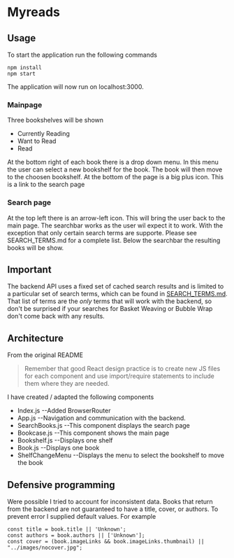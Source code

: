 # Myreads

## Usage
To start the application run the following commands
```
npm install
npm start
```
The application will now run on localhost:3000.

### Mainpage
Three bookshelves will be shown
* Currently Reading
* Want to Read
* Read

At the bottom right of each book there is a drop down menu. In this menu the user can select a new bookshelf for the book. The book will then move to the choosen bookshelf.
At the bottom of the page is a big plus icon. This is a link to the search page

### Search page
At the top left there is an arrow-left icon. This will bring the user back to the main page. The searchbar works as the user wil expect it to work. With the exception that only certain search terms are supporte. Please see SEARCH\_TERMS.md for a complete list.
Below the searchbar the resulting books will be show. 

## Important
The backend API uses a fixed set of cached search results and is limited to a particular set of search terms, which can be found in [SEARCH_TERMS.md](SEARCH_TERMS.md). That list of terms are the _only_ terms that will work with the backend, so don't be surprised if your searches for Basket Weaving or Bubble Wrap don't come back with any results. 

## Architecture
From the original README
> Remember that good React design practice is to create new JS files for each component and use import/require statements to include them where they are needed.

I have created / adapted the following components
* Index.js --Added BrowserRouter
* App.js --Navigation and communication with the backend.
* SearchBooks.js --This component displays the search page
* Bookcase.js --This component shows the main page
* Bookshelf.js --Displays one shelf
* Book.js --Displays one book
* ShelfChangeMenu --Displays the menu to select the bookshelf to move the book

## Defensive programming
Were possible I tried to account for inconsistent data. Books that return from the backend are not guaranteed to have a title, cover, or authors. To prevent error I supplied default values. For example
```
const title = book.title || 'Unknown';
const authors = book.authors || ['Unknown'];
const cover = (book.imageLinks && book.imageLinks.thumbnail) || "../images/nocover.jpg";
```
